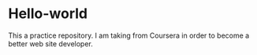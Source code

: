 # Hello-world
This a practice repository.
I am taking from Coursera in order to become a better web site developer.
